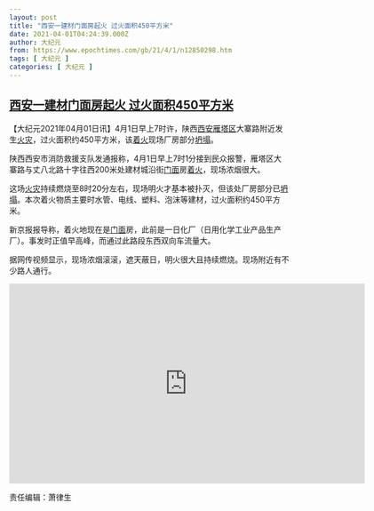 ```yaml
---
layout: post
title: "西安一建材门面房起火 过火面积450平方米"
date: 2021-04-01T04:24:39.000Z
author: 大纪元
from: https://www.epochtimes.com/gb/21/4/1/n12850298.htm
tags: [ 大纪元 ]
categories: [ 大纪元 ]
---
```

<!--1617251079000-->
[西安一建材门面房起火 过火面积450平方米](https://www.epochtimes.com/gb/21/4/1/n12850298.htm)
------

<div>
<p>【大纪元2021年04月01日讯】4月1日早上7时许，陕西<a href="https://www.epochtimes.com/gb/tag/%E8%A5%BF%E5%AE%89%E9%9B%81%E5%A1%94%E5%8C%BA.html">西安雁塔区</a>大寨路附近发生<a href="https://www.epochtimes.com/gb/tag/%E7%81%AB%E7%81%BE.html">火灾</a>，过火面积约450平方米，该<a href="https://www.epochtimes.com/gb/tag/%E7%9D%80%E7%81%AB.html">着火</a>现场厂房部分<a href="https://www.epochtimes.com/gb/tag/%E5%9D%8D%E5%A1%8C.html">坍塌</a>。</p><p>陕西西安市消防救援支队发通报称，4月1日早上7时1分接到民众报警，雁塔区大寨路与丈八北路十字往西200米处建材城沿街<a href="https://www.epochtimes.com/gb/tag/%E9%97%A8%E9%9D%A2.html">门面</a>房<a href="https://www.epochtimes.com/gb/tag/%E7%9D%80%E7%81%AB.html">着火</a>，现场浓烟很大。</p><p>这场<a href="https://www.epochtimes.com/gb/tag/%E7%81%AB%E7%81%BE.html">火灾</a>持续燃烧至8时20分左右，现场明火才基本被扑灭，但该处厂房部分已<a href="https://www.epochtimes.com/gb/tag/%E5%9D%8D%E5%A1%8C.html">坍塌</a>。本次着火物质主要时水管、电线、塑料、泡沫等建材，过火面积约450平方米。</p><p>新京报报导称，着火地现在是<a href="https://www.epochtimes.com/gb/tag/%E9%97%A8%E9%9D%A2.html">门面</a>房，此前是一日化厂（日用化学工业产品生产厂）。事发时正值早高峰，而通过此路段东西双向车流量大。</p><p>据网传视频显示，现场浓烟滚滚，遮天蔽日，明火很大且持续燃烧。现场附近有不少路人通行。</p><p style="text-align: center;"><iframe src="https://www.youtube.com/embed/lx8InnQc1zg" width="640" height="360" frameborder="0" allowfullscreen="allowfullscreen"></iframe></p><p>责任编辑：萧律生</p>
</div>
